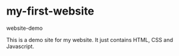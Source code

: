 # my-first-website

website-demo

This is a demo site for my website. It just contains HTML, CSS and Javascript.
